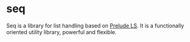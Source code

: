 # seq

Seq is a library for list handling based on [Prelude LS](http://www.preludels.com/). It is a functionally oriented
utility library, powerful and flexible.


